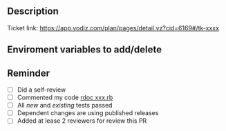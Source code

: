 ## Description

<!--- Provide a summary of your changes in the Title above -->

Ticket link: https://app.yodiz.com/plan/pages/detail.vz?cid=6169#/tk-xxxx

## Enviroment variables to add/delete

<!--- Remind enviroment variables to add or delete at deployment -->

## Reminder
- [ ] Did a self-review
- [ ] Commented my code [rdoc xxx.rb](https://github.com/ruby/rdoc/blob/master/test/MarkdownTest_1.0.3/Markdown%20Documentation%20-%20Basics.text)
- [ ] All *new* and *existing* tests passed
- [ ] Dependent changes are using published releases
- [ ] Added at lease 2 reviewers for review this PR
